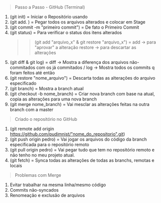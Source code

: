 > Passo a Passo - GitHub (Terminal)
1. (git init) = Iniciar o Repositório usando
2. (git add. ) = Pegar todos os arquivos alterados e colocar em Stage
3. (git commit -m "primeiro commit") = De fato o Primeiro Commit
4. (git status) = Para verificar o status dos itens alterados
    >> (git add "arquivo_x" & git restore "arquivo_x") = 
    add -> para "aprovar" a alteração 
    restore -> para descartar as alterações
5. (git diff & git log) = 
    diff -> Mostra a diferença dos arquivos não-commitados com os já commitados / 
    log -> Mostra todos os commits q foram feitos até então
6. (git restore "nome_arquivo") = Descarta todas as alterações do arquivo especificado
7. (git branch) = Mostra a branch atual
8. (git checkout -b nome_branch) = Criar nova branch com base na atual, copia as alterações para uma nova branch
9. (git merge nome_branch) = Vai mesclar as alterações feitas na outra branch com a master

> Criado o repositório no GitHub 
1. (git remote add origin https://github.com/pudimnist/"nome_do_repositorio".git)
2. (git push origin pedro) = Vai jogar os arquivos do código da branch especificada para o repositório remoto
3. (git pull origin pedro) = Vai pegar tudo que tem no repositório remoto e não tenho no meu projeto atual.
4. (git fetch) = Synca todas as alterações de todas as branchs, remotas e locais

> Problemas com Merge
1. Evitar trabalhar na mesma linha/mesmo código
2. Commits não-syncados
3. Renomeação e exclusão de arquivos
